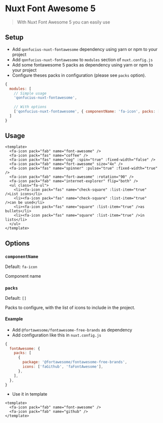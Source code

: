 # Nuxt Font Awesome 5

> With Nuxt Font Awesome 5 you can easily use 

## Setup
- Add `qonfucius-nuxt-fontawesome` dependency using yarn or npm to your project
- Add `qonfucius-nuxt-fontawesome` to `modules` section of `nuxt.config.js`
- Add some fontawesome 5 packs as dependency using yarn or npm to your project
- Configure theses packs in configuration (please see `packs` option).
```js
{
  modules: [
    // Simple usage
    'qonfucius-nuxt-fontawesome',
    
    // With options
    ['qonfucius-nuxt-fontawesome', { componentName: 'fa-icon', packs: [] }],
  ]
}
````

## Usage
```vue
<template>
  <fa-icon pack="fab" name="font-awesome" />
  <fa-icon pack="fas" name="coffee" />
  <fa-icon pack="fas" name="cog" :spin="true" :fixed-width="false" />
  <fa-icon pack="fab" name="fort-awesome" size="4x" />
  <fa-icon pack="fas" name="spinner" :pulse="true" :fixed-width="true" />
  <fa-icon pack="fab" name="fort-awesome" :rotation="90" />
  <fa-icon pack="fab" name="internet-explorer" flip="both" />
  <ul class="fa-ul">
    <li><fa-icon pack="fas" name="check-square" :list-item="true" />List icons</li>
    <li><fa-icon pack="fas" name="check-square" :list-item="true" />can be used</li>
    <li><fa-icon pack="fas" name="square" :list-item="true" />as bullets</li>
    <li><fa-icon pack="fas" name="square" :list-item="true" />in lists</li>
  </ul>
</template>
```

## Options

### `componentName`
Default: `fa-icon`

Component name

### `packs`
Default: `[]`

Packs to configure, with the list of icons to include in the project.

#### Example

- Add `@fortawesome/fontawesome-free-brands` as dependency
- Add configuration like this in `nuxt.config.js`
```js
{
  fontAwesome: {
    packs: [
      {
        package: '@fortawesome/fontawesome-free-brands',
        icons: ['faGithub', 'faFontAwesome'],
      },
    ],
  },
}
```
- Use it in template
```vue
<template>
  <fa-icon pack="fab" name="font-awesome" />
  <fa-icon pack="fab" name="github" />
</template>
```
